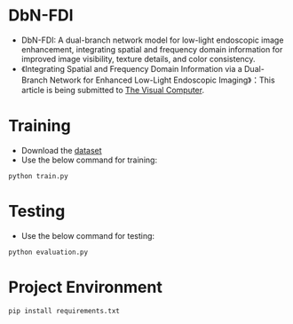 # DbN-FDI
- DbN-FDI: A dual-branch network model for low-light endoscopic image enhancement, integrating spatial and frequency domain information for improved image visibility, texture details, and color consistency.
- 《Integrating Spatial and Frequency Domain Information via a Dual-Branch Network for Enhanced Low-Light Endoscopic Imaging》：This article is being submitted to [The Visual Computer](https://link.springer.com/journal/371).
# Training
- Download the [dataset](https://data.mendeley.com/datasets/3j3tmghw33/1)
- Use the below command for training:
```
python train.py
```
# Testing
- Use the below command for testing:
```
python evaluation.py
```
# Project Environment
```
pip install requirements.txt
```
